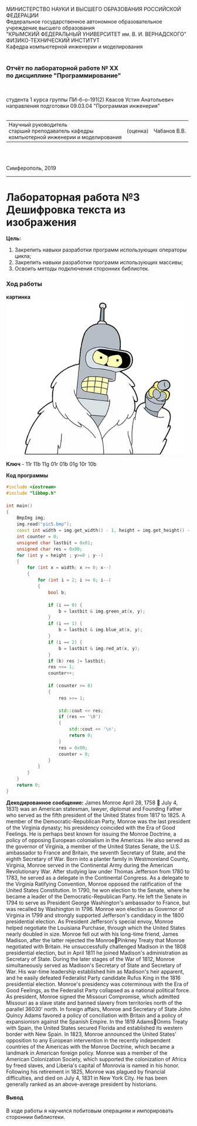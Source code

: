 МИНИСТЕРСТВО НАУКИ  И ВЫСШЕГО ОБРАЗОВАНИЯ РОССИЙСКОЙ ФЕДЕРАЦИИ  
Федеральное государственное автономное образовательное учреждение высшего образования  
"КРЫМСКИЙ ФЕДЕРАЛЬНЫЙ УНИВЕРСИТЕТ им. В. И. ВЕРНАДСКОГО"  
ФИЗИКО-ТЕХНИЧЕСКИЙ ИНСТИТУТ  
Кафедра компьютерной инженерии и моделирования
<br/><br/>

### Отчёт по лабораторной работе № XX<br/> по дисциплине "Программирование"
<br/>

студента 1 курса группы ПИ-б-о-191(2) 
Квасов Устин Анатольевич 
направления подготовки 09.03.04 "Программая инженерия"  
<br/>

<table>
<tr><td>Научный руководитель<br/> старший преподаватель кафедры<br/> компьютерной инженерии и моделирования</td>
<td>(оценка)</td>
<td>Чабанов В.В.</td>
</tr>
</table>
<br/><br/>

Симферополь, 2019
***

# Лабораторная работа №3 Дешифровка текста из изображения

**Цель:**

1. Закрепить навыки разработки программ использующих операторы цикла;
2. Закрепить навыки разработки программ использующих массивы;
3. Освоить методы подключения сторонних библиотек.

### Ход работы
**картинка**
![](https://raw.githubusercontent.com/z3r069-lab/kfu/master/pic1/3/pic4.bmp)


**Ключ** - 11r 11b 11g 01r 01b 01g 10r 10b

**Код программы**
```c++
#include <iostream>
#include "libbmp.h"

int main()
{
	BmpImg img;
	img.read("pic5.bmp");
	const int width = img.get_width() - 1, height = img.get_height() - 1;
	int counter = 0;
	unsigned char lastbit = 0x01;
	unsigned char res = 0x00;
	for (int y = height ; y>=0 ; y--)
	{
		for (int x = width; x >= 0; x--)
		{
			for (int i = 2; i >= 0; i--)
			{						
				bool b;
					
				if (i == 0) {
					b = lastbit & img.green_at(x, y);
				}
				if (i == 1) {
					b = lastbit & img.blue_at(x, y);
				}
				if (i == 2) {
					b = lastbit & img.red_at(x, y);
				}
				if (b) res |= lastbit;
				res <<= 1;
				counter++;	

				if (counter >= 8)
				{
					res >>= 1;

					std::cout << res;
					if (res == '\0')
					{
						std::cout << '\n';
						return 0;
					}
					res = 0x00;
					counter = 0;
				}
			}
		}
	}
	return 0;
}
```

**Декодированное сообщение:** 
James Monroe April 28, 1758  July 4, 1831) was an American statesman, lawyer, diplomat and Founding Father who served as the fifth president of the United States from 1817 to 1825. A member of the Democratic-Republican Party, Monroe was the last president of the Virginia dynasty; his presidency coincided with the Era of Good Feelings. He is perhaps best known for issuing the Monroe Doctrine, a policy of opposing European colonialism in the Americas. He also served as the governor of Virginia, a member of the United States Senate, the U.S. ambassador to France and Britain, the seventh Secretary of State, and the eighth Secretary of War.
Born into a planter family in Westmoreland County, Virginia, Monroe served in the Continental Army during the American Revolutionary War. After studying law under Thomas Jefferson from 1780 to 1783, he served as a delegate in the Continental Congress. As a delegate to the Virginia Ratifying Convention, Monroe opposed the ratification of the United States Constitution. In 1790, he won election to the Senate, where he became a leader of the Democratic-Republican Party. He left the Senate in 1794 to serve as President George Washington's ambassador to France, but was recalled by Washington in 1796. Monroe won election as Governor of Virginia in 1799 and strongly supported Jefferson's candidacy in the 1800 presidential election.
As President Jefferson's special envoy, Monroe helped negotiate the Louisiana Purchase, through which the United States nearly doubled in size. Monroe fell out with his long-time friend, James Madison, after the latter rejected the MonroePinkney Treaty that Monroe negotiated with Britain. He unsuccessfully challenged Madison in the 1808 presidential election, but in April 1811 he joined Madison's administration as Secretary of State. During the later stages of the War of 1812, Monroe simultaneously served as Madison's Secretary of State and Secretary of War. His war-time leadership established him as Madison's heir apparent, and he easily defeated Federalist Party candidate Rufus King in the 1816 presidential election.
Monroe's presidency was coterminous with the Era of Good Feelings, as the Federalist Party collapsed as a national political force. As president, Monroe signed the Missouri Compromise, which admitted Missouri as a slave state and banned slavery from territories north of the parallel 36030' north. In foreign affairs, Monroe and Secretary of State John Quincy Adams favored a policy of conciliation with Britain and a policy of expansionism against the Spanish Empire. In the 1819 AdamsOnms Treaty with Spain, the United States secured Florida and established its western border with New Spain. In 1823, Monroe announced the United States' opposition to any European intervention in the recently independent countries of the Americas with the Monroe Doctrine, which became a landmark in American foreign policy. Monroe was a member of the American Colonization Society, which supported the colonization of Africa by freed slaves, and Liberia's capital of Monrovia is named in his honor. Following his retirement in 1825, Monroe was plagued by financial difficulties, and died on July 4, 1831 in New York City. He has been generally ranked as an above-average president by historians.

#### Вывод
В ходе работы я научился побитовым операциям и импорировать стороннии библиотеки.








